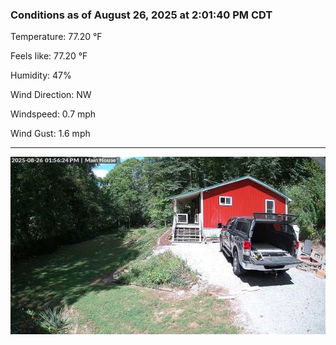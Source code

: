 ### Conditions as of August 26, 2025 at 2:01:40 PM CDT 

Temperature: 77.20 &deg;F

Feels like: 77.20 &deg;F

Humidity: 47%

Wind Direction: NW

Windspeed: 0.7 mph

Wind Gust: 1.6 mph

---

<img src="./images/latest.jpeg"/>

